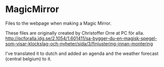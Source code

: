 # MagicMirror
Files to the webpage when making a Magic Mirror.

These files are originally created by Christoffer Orre at PC för alla. 
http://pcforalla.idg.se/2.1054/1.601411/sa-bygger-du-en-magisk-spegel-som-visar-klockslag-och-nyheter/sida/3/finjustering-innan-montering

I've translated it to dutch and added an agenda and the weather forecast (central belgium) to it.
